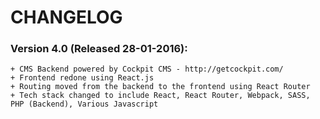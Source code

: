 # CHANGELOG

### Version 4.0 (Released 28-01-2016):

	+ CMS Backend powered by Cockpit CMS - http://getcockpit.com/
	+ Frontend redone using React.js
	+ Routing moved from the backend to the frontend using React Router
	+ Tech stack changed to include React, React Router, Webpack, SASS, PHP (Backend), Various Javascript
